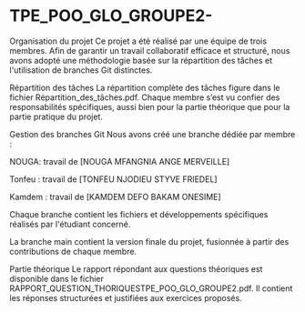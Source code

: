 # TPE_POO_GLO_GROUPE2-

Organisation du projet
  Ce projet a été réalisé par une équipe de trois membres. Afin de garantir un travail collaboratif efficace et structuré, nous avons adopté une méthodologie basée sur la répartition des tâches et l'utilisation de branches Git distinctes.

Répartition des tâches
La répartition complète des tâches figure dans le fichier Répartition_des_tâches.pdf. Chaque membre s’est vu confier des responsabilités spécifiques, aussi bien pour la partie théorique que pour la partie pratique du projet.

Gestion des branches Git
Nous avons créé une branche dédiée par membre :

NOUGA: travail de [NOUGA MFANGNIA ANGE MERVEILLE]

Tonfeu : travail de [TONFEU NJODIEU STYVE FRIEDEL]

Kamdem : travail de [KAMDEM DEFO BAKAM ONESIME]

Chaque branche contient les fichiers et développements spécifiques réalisés par l'étudiant concerné.

La branche main contient la version finale du projet, fusionnée à partir des contributions de chaque membre.

Partie théorique
Le rapport répondant aux questions théoriques est disponible dans le fichier RAPPORT_QUESTION_THORIQUESTPE_POO_GLO_GROUPE2.pdf. Il contient les réponses structurées et justifiées aux exercices proposés.
